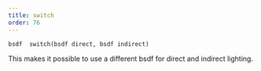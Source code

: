```yaml
---
title: switch
order: 76
---
```

`bsdf  switch(bsdf direct, bsdf indirect)`

This makes it possible to use a different bsdf for direct and indirect lighting.
